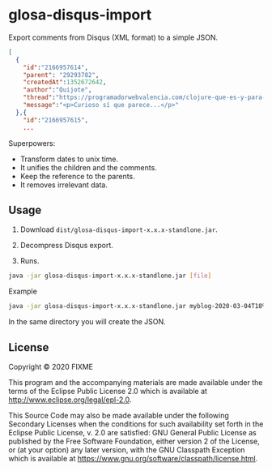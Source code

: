 # glosa-disqus-import

Export comments from Disqus (XML format) to a simple JSON.

``` json
[
  {
    "id":"2166957614",
    "parent": "29293782",
    "createdAt":1352672642,
    "author":"Quijote",
    "thread":"https://programadorwebvalencia.com/clojure-que-es-y-para-que-sirve/",
    "message":"<p>Curioso sí que parece...</p>"
  },{
    "id":"2166957615",
    ...
```

Superpowers:

- Transform dates to unix time.
- It unifies the children and the comments.
- Keep the reference to the parents.
- It removes irrelevant data.

## Usage

1) Download `dist/glosa-disqus-import-x.x.x-standlone.jar`.

2) Decompress Disqus export.

3) Runs.

``` bash
java -jar glosa-disqus-import-x.x.x-standlone.jar [file]
```

Example

``` bash
java -jar glosa-disqus-import-x.x.x-standlone.jar myblog-2020-03-04T18%3A36%3A47.800594-all.xml
```

In the same directory you will create the JSON.

## License

Copyright © 2020 FIXME

This program and the accompanying materials are made available under the
terms of the Eclipse Public License 2.0 which is available at
http://www.eclipse.org/legal/epl-2.0.

This Source Code may also be made available under the following Secondary
Licenses when the conditions for such availability set forth in the Eclipse
Public License, v. 2.0 are satisfied: GNU General Public License as published by
the Free Software Foundation, either version 2 of the License, or (at your
option) any later version, with the GNU Classpath Exception which is available
at https://www.gnu.org/software/classpath/license.html.
